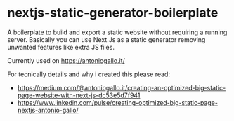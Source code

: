 # nextjs-static-generator-boilerplate
A boilerplate to build and export a static website without requiring a running server. Basically you can use Next.Js as a static generator removing unwanted features like extra JS files.

Currently used on https://antoniogallo.it/

For tecnically details and why i created this please read:
* https://medium.com/@antoniogallo.it/creating-an-optimized-big-static-page-website-with-next-js-dc53e5d7f941
* https://www.linkedin.com/pulse/creating-optimized-big-static-page-nextjs-antonio-gallo/
